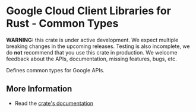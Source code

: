 # Google Cloud Client Libraries for Rust - Common Types

<!-- Code generated by sidekick. DO NOT EDIT. -->

**WARNING:** this crate is under active development. We expect multiple breaking
changes in the upcoming releases. Testing is also incomplete, we do **not**
recommend that you use this crate in production. We welcome feedback about the
APIs, documentation, missing features, bugs, etc.

Defines common types for Google APIs.

## More Information

- Read the [crate's documentation](https://docs.rs/google-cloud-type/latest/google-cloud-type)

